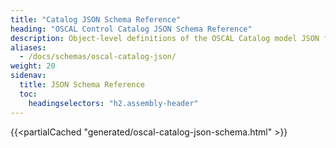 ```yaml
---
title: "Catalog JSON Schema Reference"
heading: "OSCAL Control Catalog JSON Schema Reference"
description: Object-level definitions of the OSCAL Catalog model JSON format.
aliases:
  - /docs/schemas/oscal-catalog-json/
weight: 20
sidenav:
  title: JSON Schema Reference
  toc:
    headingselectors: "h2.assembly-header"
---
```


{{<partialCached "generated/oscal-catalog-json-schema.html" >}}
